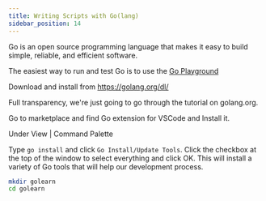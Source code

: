 ```yaml
---
title: Writing Scripts with Go(lang)
sidebar_position: 14
---
```


Go is an open source programming language that makes it easy to build simple, reliable, and efficient software.

The easiest way to run and test Go is to use the [Go Playground](https://play.golang.org/p/MAohLsrz7JQ)

Download and install from <https://golang.org/dl/>

Full transparency, we're just going to go through the tutorial on golang.org.

Go to marketplace and find Go extension for VSCode and Install it.

Under View | Command Palette

Type `go install` and click `Go Install/Update Tools`. Click the checkbox at the top of the window to select everything and click OK. This will install a variety of Go tools that will help our development process.

```bash
mkdir golearn
cd golearn
```
